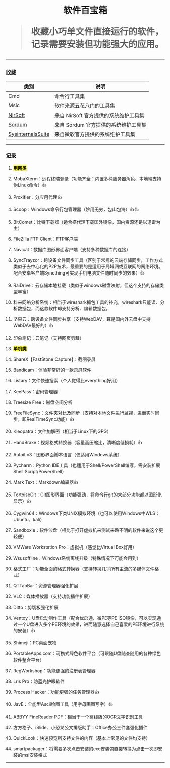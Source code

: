 <h1 align="center">软件百宝箱</h>

> **收藏小巧单文件直接运行的软件，记录需要安装但功能强大的应用。**

---

### **[收藏](https://github.com/kqdssheng/softbox)**

| 类别                                                                   | 说明                      |
| -------------------------------------------------------------------- | ----------------------- |
| Cmd                                                                  | 命令行工具集                  |
| Msic                                                                 | 软件来源五花八门的工具集            |
| [NirSoft](https://www.nirsoft.net/)                                  | 来自 NirSoft 官方提供的系统维护工具集 |
| [Sordum](https://www.sordum.org/)                                    | 来自 Sordum 官方提供的系统维护工具集  |
| [SysinternalsSuite](https://learn.microsoft.com/zh-cn/sysinternals/) | 来自微软官方提供的系统维护工具集        |

---

### **[记录](https://pan.baidu.com/s/1KrVdgYB1ezEDNbZJpBEXlg?pwd=6666)**

1. **<mark>用网类</mark>**

2. MobaXterm：远程终端登录（功能齐全：内置多种服务器角色、本地端支持伪Linux命令）👍

3. Proxifier：分应用代理👍

4. Scoop：Windows命令行包管理器（妙用无穷，包山包海）👍👍

5. BitComet：比特下载器（适合搭代理下载国外镜像，国内资源还是以迅雷为主）

6. FileZilla FTP Client：FTP客户端

7. Navicat：数据库图形界面客户端（支持多种数据库的连接）

8. SyncTrayzor：跨设备文件同步工具（区别于常规的云端存储同步，工作方式类似于去中心化的P2P技术，最重要的是适用于局域网或互联网的网络环境。配合安卓客户端Syncthing可实现手机电脑文件随时同步的效果）👍

9. RaiDrive：云存储本地挂载（类似于windows磁盘映射，但这个支持的存储类型丰富）

10. 科来网络分析系统：相当于wireshark抓包工具的补充，wireshark只能读、分析数据包，而这款软件却支持分析、编辑数据包。

11. 坚果云：跨设备文件同步共享（支持WebDAV，算是国内外云盘中支持WebDAV最好的）👍

12. 印象笔记：云笔记（支持网页剪藏）

13. **<mark>单机类</mark>**

14. ShareX【FastStone Capture】：截图录屏

15. Bandicam：体验非常好的一款录屏软件

16. Listary：文件快速搜索（个人觉得比everything好用）

17. KeePass：密码管理器

18. Treesize Free：磁盘空间分析

19. FreeFileSync：文件夹对比及同步（支持对本地文件进行监视，进而实时同步，即RealTimeSync功能）👍

20. Kleopatra：文件加解密（相当于Linux下的GPG）

21. HandBrake：视频格式转换器（容量高压缩比，清晰度低损耗）👍

22. Autoit v3：图形界面脚本语言（仅适用Windows系统）

23. Pycharm：Python IDE工具（也适用于Shell/PowerShell编写，需安装扩展Shell Script/PowerShell）

24. Mark Text：Markdown编辑器👍

25. TortoiseGit：Git图形界面（功能强劲，将命令行git的大部分功能都以图形化显示）👍

26. Cygwin64：Windows下类UNIX模拟环境（也可以使用Windows中WLS：Ubuntu、kali）

27. Sandboxie：软件沙盘（相比于打开虚拟机来测试来路不明的软件来说这个更轻便）

28. VMWare Workstation Pro：虚拟机（感觉比Virtual Box好用）

29. Wsusoffline：Windows系统离线升级（特殊情况下可能会用到）

30. 格式工厂：功能全面的格式转换器（支持转换几乎所有主流的多媒体文件格式）

31. QTTabBar：资源管理器强化扩展

32. VLC：媒体播放器（支持功能插件扩展）

33. Ditto：剪切板强化扩展

34. Ventoy：U盘启动制作工具（配合优启通、微PE等PE ISO镜像，可以实现通过一个U盘进入多个PE环境的效果，进而随意选择自己喜爱的PE环境进行系统的安装）👍

35. Shimeji：PC桌面宠物

36. PortableApps.com：可携式绿色软件平台（可跟随U盘随查随用的各种绿色软件整合平台）

37. RegWorkshop：功能更强的注册表管理器

38. Lris Pro：防蓝光护眼软件

39. Process Hacker：功能更强的任务管理器👍

40. JavE：全能型Ascii绘图工具（用字母画图写字）👍

41. ABBYY FineReader PDF：相当于一个离线版的OCR文字识别工具

42. 方方格子、iSlide、小恐龙公文排版助手：Office办公三件套强化插件

43. QuickLook：快速预览所支持文件的内容（基本上常见的文件均支持）

44. smartpackager：将需要多次点击安装的exe安装包直接转换为点击一次即安装的msi安装格式

---
